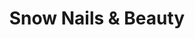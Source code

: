 ---
title: "Snow Nails & Beauty"
url: /croydon/snow-nails-und-beauty-london-road/
shop: Kosmetik
---